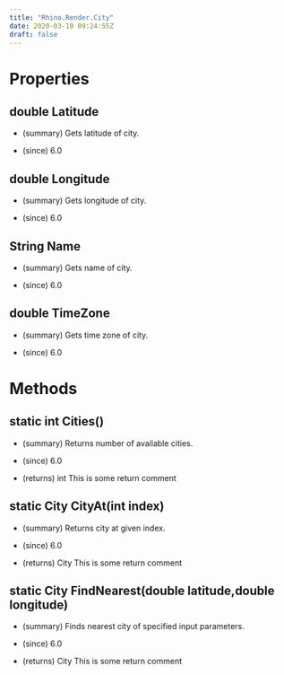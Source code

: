 ```yaml
---
title: "Rhino.Render.City"
date: 2020-03-10 09:24:55Z
draft: false
---
```


# Properties
## double Latitude
- (summary) 
         Gets latitude of city.
         
- (since) 6.0
## double Longitude
- (summary) 
         Gets longitude of city.
         
- (since) 6.0
## String Name
- (summary) 
         Gets name of city.
         
- (since) 6.0
## double TimeZone
- (summary) 
         Gets time zone of city.
         
- (since) 6.0
# Methods
## static int Cities()
- (summary) 
         Returns number of available cities.
         
- (since) 6.0
- (returns) int This is some return comment
## static City CityAt(int index)
- (summary) 
         Returns city at given index.
         
- (since) 6.0
- (returns) City This is some return comment
## static City FindNearest(double latitude,double longitude)
- (summary) 
         Finds nearest city of specified input parameters.
         
- (since) 6.0
- (returns) City This is some return comment
